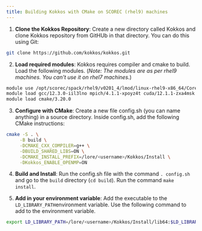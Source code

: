 ```yaml
---
title: Building Kokkos with CMake on SCOREC (rhel9) machines
---
```


1. **Clone the Kokkos Repository**: Create a new directory called Kokkos and clone Kokkos repository from GitHUb in that directory. You can do this using Git:
```bash
git clone https://github.com/kokkos/kokkos.git
```
2. **Load required modules**: Kokkos requires  compiler and cmake to build. Load the following modules. (*Note: The modules are as per rhel9 machines. You can't use it on rhel7 machines.*)
```bash
module use /opt/scorec/spack/rhel9/v0201_4/lmod/linux-rhel9-x86_64/Core/
module load gcc/12.3.0-iil3lno mpich/4.1.1-xpoyz4t cuda/12.1.1-zxa4msk
module load cmake/3.20.0
```
 
3. **Configure with CMake**: Create a new file config.sh (you can name anything)  in a source directory. Inside config.sh, add the following CMake instructions:
 ```bash
cmake -S . \
      -B build \
      -DCMAKE_CXX_COMPILER=g++ \
      -DBUILD_SHARED_LIBS=ON \
      -DCMAKE_INSTALL_PREFIX=/lore/<username>/Kokkos/Install \
      -DKokkos_ENABLE_OPENMP=ON  
```

4. **Build and Install**: Run the config.sh file with the command `. config.sh` and go to the `build` directory (`cd build`). Run the command `make install`.

5. **Add in your environment variable**: Add the executable to the `LD_LIBRARY_PATH`environment variable. Use the following command to add to the environment variable.
 ```bash
export LD_LIBRARY_PATH=/lore/<username>/Kokkos/Install/lib64:$LD_LIBRARY_PATH
```
